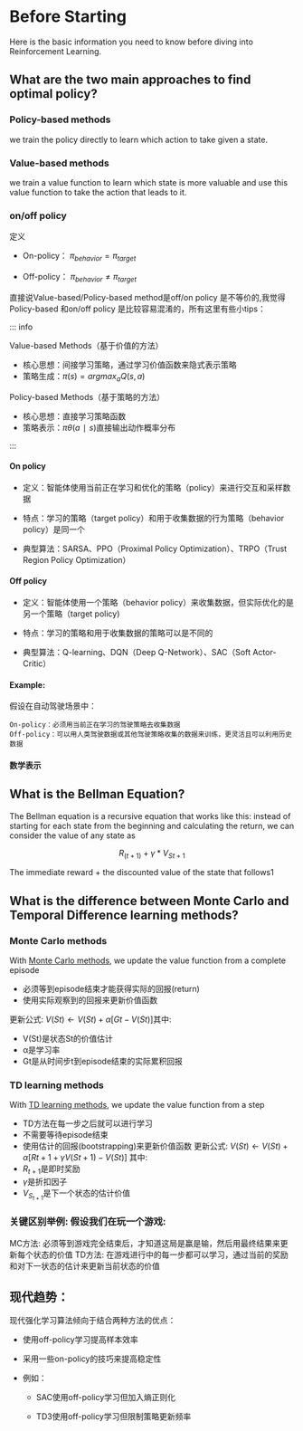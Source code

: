 # Before Starting

Here is the basic information you need to know before diving into Reinforcement Learning.

## What are the two main approaches to find optimal policy?

### Policy-based methods

we train the policy directly to learn which action to take given a state.

### Value-based methods

we train a value function to learn which state is more valuable and use this value function to take the action that leads to it.

### on/off policy

定义

- On-policy： $\pi_{behavior}=\pi_{target}$

- Off-policy： $\pi_{behavior}≠\pi_{target}$

直接说Value-based/Policy-based method是off/on policy 是不等价的,我觉得Policy-based 和on/off policy
是比较容易混淆的，所有这里有些小tips：

::: info

Value-based Methods（基于价值的方法）

- 核心思想：间接学习策略，通过学习价值函数来隐式表示策略
- 策略生成：$π(s)=argmax_a Q(s,a)$

Policy-based Methods（基于策略的方法）

- 核心思想：直接学习策略函数
- 策略表示：$πθ(a∣s)$直接输出动作概率分布

:::

#### On policy

- 定义：智能体使用当前正在学习和优化的策略（policy）来进行交互和采样数据

- 特点：学习的策略（target policy）和用于收集数据的行为策略（behavior policy）是同一个

- 典型算法：SARSA、PPO（Proximal Policy Optimization）、TRPO（Trust Region Policy Optimization）

#### Off policy

- 定义：智能体使用一个策略（behavior policy）来收集数据，但实际优化的是另一个策略（target policy)

- 特点：学习的策略和用于收集数据的策略可以是不同的

- 典型算法：Q-learning、DQN（Deep Q-Network）、SAC（Soft Actor-Critic）

#### Example:
假设在自动驾驶场景中：

    On-policy：必须用当前正在学习的驾驶策略去收集数据
    Off-policy：可以用人类驾驶数据或其他驾驶策略收集的数据来训练，更灵活且可以利用历史数据

#### 数学表示


## What is the Bellman Equation?

The Bellman equation is a recursive equation that works like this: instead of starting for each state from 
the beginning and calculating the return, 
we can consider the value of any state as

$$
R_(t+1) + \gamma * V_{St+1}
$$

The immediate reward + the discounted value of the state that follows1

## What is the difference between Monte Carlo and Temporal Difference learning methods?

### Monte Carlo methods

With [Monte Carlo methods](), we update the value function from a complete episode

- 必须等到episode结束才能获得实际的回报(return)
- 使用实际观察到的回报来更新价值函数

更新公式: $V(St) ← V(St) + α[Gt - V(St)]$其中:

- V(St)是状态St的价值估计
- α是学习率
- Gt是从时间步t到episode结束的实际累积回报

### TD learning methods

With [TD learning methods](), we update the value function from a step
- TD方法在每一步之后就可以进行学习
- 不需要等待episode结束
- 使用估计的回报(bootstrapping)来更新价值函数
更新公式: $V(St) ← V(St) + α[Rt+1 + γV(St+1) - V(St)]$ 其中:
- $R_{t+1}$是即时奖励
- $\gamma$是折扣因子
- $V_{S_{t+1}}$是下一个状态的估计价值

### 关键区别举例: 假设我们在玩一个游戏:

MC方法: 必须等到游戏完全结束后，才知道这局是赢是输，然后用最终结果来更新每个状态的价值
TD方法: 在游戏进行中的每一步都可以学习，通过当前的奖励和对下一状态的估计来更新当前状态的价值


## 现代趋势：

现代强化学习算法倾向于结合两种方法的优点：
- 使用off-policy学习提高样本效率
- 采用一些on-policy的技巧来提高稳定性

- 例如：
    - SAC使用off-policy学习但加入熵正则化

    - TD3使用off-policy学习但限制策略更新频率

